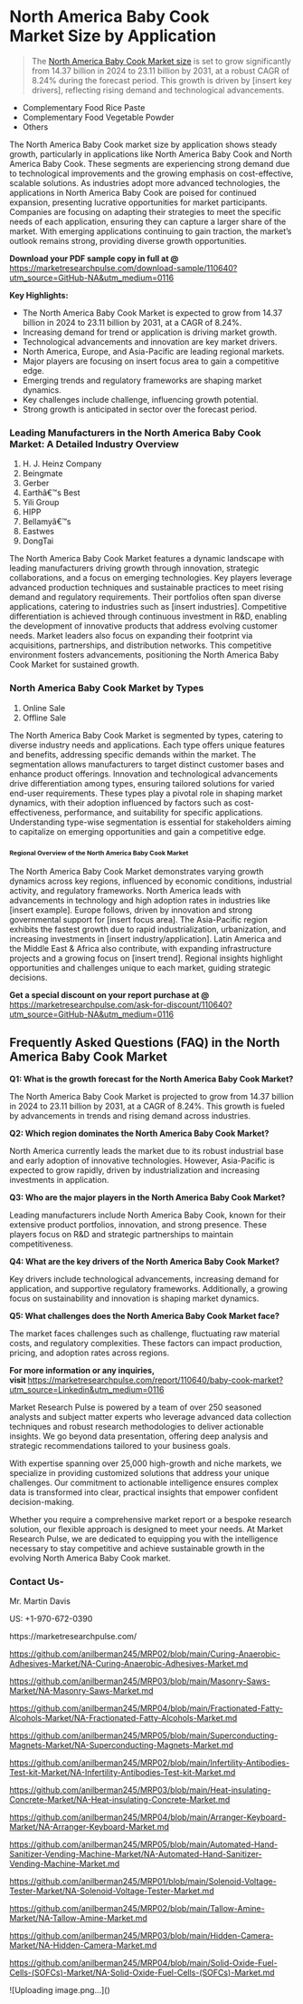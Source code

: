 <h1>North America Baby Cook Market&nbsp;Size by Application</h1><blockquote><p>The <a href="https://marketresearchpulse.com/download-sample/110640?utm_source=GitHub-NA&amp;utm_medium=0116">North America Baby Cook Market size</a> is set to grow significantly from 14.37 billion in 2024 to 23.11 billion by 2031, at a robust CAGR of 8.24% during the forecast period. This growth is driven by [insert key drivers], reflecting rising demand and technological advancements.</p></blockquote><ul><li>Complementary Food Rice Paste<li> Complementary Food Vegetable Powder<li> Others</li></ul><p>The North America Baby Cook market size by application shows steady growth, particularly in applications like North America Baby Cook and North America Baby Cook. These segments are experiencing strong demand due to technological improvements and the growing emphasis on cost-effective, scalable solutions. As industries adopt more advanced technologies, the applications in North America Baby Cook are poised for continued expansion, presenting lucrative opportunities for market participants. Companies are focusing on adapting their strategies to meet the specific needs of each application, ensuring they can capture a larger share of the market. With emerging applications continuing to gain traction, the market’s outlook remains strong, providing diverse growth opportunities.</p><p><strong>Download your PDF sample copy in full at @ </strong><a href="https://marketresearchpulse.com/download-sample/110640?utm_source=GitHub-NA&amp;utm_medium=0116">https://marketresearchpulse.com/download-sample/110640?utm_source=GitHub-NA&amp;utm_medium=0116</a></p><p><strong>Key Highlights: </strong></p><ul><li>The North America Baby Cook Market is expected to grow from 14.37 billion in 2024 to 23.11 billion by 2031, at a CAGR of 8.24%.</li><li>Increasing demand for trend or application is driving market growth.</li><li>Technological advancements and innovation are key market drivers.</li><li>North America, Europe, and Asia-Pacific are leading regional markets.</li><li>Major players are focusing on insert focus area to gain a competitive edge.</li><li>Emerging trends and regulatory frameworks are shaping market dynamics.</li><li>Key challenges include challenge, influencing growth potential.</li><li>Strong growth is anticipated in sector over the forecast period.</li></ul><h3>Leading Manufacturers in the North America Baby Cook Market: A Detailed Industry Overview</h3><ol><li>H. J. Heinz Company</li><li>Beingmate</li><li>Gerber</li><li>Earthâ€™s Best</li><li>Yili Group</li><li>HIPP</li><li>Bellamyâ€™s</li><li>Eastwes</li><li>DongTai</li></ol><div class="flex max-w-full flex-col flex-grow"><div class="min-h-8 text-message flex w-full flex-col items-end gap-2 whitespace-normal break-words [.text-message+&amp;]:mt-5" dir="auto" data-message-author-role="assistant" data-message-id="fd8432e4-4910-450d-b182-61b7bfb0a01f" data-message-model-slug="gpt-4o"><div class="flex w-full flex-col gap-1 empty:hidden first:pt-[3px]"><div class="markdown prose w-full break-words dark:prose-invert light"><p>The North America Baby Cook Market features a dynamic landscape with leading manufacturers driving growth through innovation, strategic collaborations, and a focus on emerging technologies. Key players leverage advanced production techniques and sustainable practices to meet rising demand and regulatory requirements. Their portfolios often span diverse applications, catering to industries such as [insert industries]. Competitive differentiation is achieved through continuous investment in R&amp;D, enabling the development of innovative products that address evolving customer needs. Market leaders also focus on expanding their footprint via acquisitions, partnerships, and distribution networks. This competitive environment fosters advancements, positioning the North America Baby Cook Market for sustained growth.</p></div></div></div></div><h3>North America Baby Cook Market by Types</h3><ol><li>Online Sale<li> Offline Sale</li></ol><div class="flex max-w-full flex-col flex-grow"><div class="min-h-8 text-message flex w-full flex-col items-end gap-2 whitespace-normal break-words [.text-message+&amp;]:mt-5" dir="auto" data-message-author-role="assistant" data-message-id="084470be-0bb7-4664-bddf-5156b4f41249" data-message-model-slug="gpt-4o-mini"><div class="flex w-full flex-col gap-1 empty:hidden first:pt-[3px]"><div class="markdown prose w-full break-words dark:prose-invert light"><p>The North America Baby Cook Market is segmented by types, catering to diverse industry needs and applications. Each type offers unique features and benefits, addressing specific demands within the market. The segmentation allows manufacturers to target distinct customer bases and enhance product offerings. Innovation and technological advancements drive differentiation among types, ensuring tailored solutions for varied end-user requirements. These types play a pivotal role in shaping market dynamics, with their adoption influenced by factors such as cost-effectiveness, performance, and suitability for specific applications. Understanding type-wise segmentation is essential for stakeholders aiming to capitalize on emerging opportunities and gain a competitive edge.</p></div></div></div></div><h3><span style="font-size: 11px;">Regional Overview of the North America Baby Cook Market</span></h3><div class="flex max-w-full flex-col flex-grow"><div class="min-h-8 text-message flex w-full flex-col items-end gap-2 whitespace-normal break-words [.text-message+&amp;]:mt-5" dir="auto" data-message-author-role="assistant" data-message-id="e9038762-ce64-4e30-91c9-9bd413514231" data-message-model-slug="gpt-4o-mini"><div class="flex w-full flex-col gap-1 empty:hidden first:pt-[3px]"><div class="markdown prose w-full break-words dark:prose-invert light"><p>The North America Baby Cook Market demonstrates varying growth dynamics across key regions, influenced by economic conditions, industrial activity, and regulatory frameworks. North America leads with advancements in technology and high adoption rates in industries like [insert example]. Europe follows, driven by innovation and strong governmental support for [insert focus area]. The Asia-Pacific region exhibits the fastest growth due to rapid industrialization, urbanization, and increasing investments in [insert industry/application]. Latin America and the Middle East &amp; Africa also contribute, with expanding infrastructure projects and a growing focus on [insert trend]. Regional insights highlight opportunities and challenges unique to each market, guiding strategic decisions.</p></div></div></div></div><p><strong>Get a special discount on your report purchase at @ </strong><a href="https://marketresearchpulse.com/ask-for-discount/110640?utm_source=GitHub-NA&amp;utm_medium=0116">https://marketresearchpulse.com/ask-for-discount/110640?utm_source=GitHub-NA&amp;utm_medium=0116</a></p><h2>Frequently Asked Questions (FAQ) in the North America Baby Cook Market</h2><p><strong>Q1: What is the growth forecast for the North America Baby Cook Market?</strong></p><p>The North America Baby Cook Market is projected to grow from 14.37 billion in 2024 to 23.11 billion by 2031, at a CAGR of 8.24%. This growth is fueled by advancements in trends and rising demand across industries.</p><p><strong>Q2: Which region dominates the North America Baby Cook Market?</strong></p><p>North America currently leads the market due to its robust industrial base and early adoption of innovative technologies. However, Asia-Pacific is expected to grow rapidly, driven by industrialization and increasing investments in application.</p><p><strong>Q3: Who are the major players in the North America Baby Cook Market?</strong></p><p>Leading manufacturers include North America Baby Cook, known for their extensive product portfolios, innovation, and strong presence. These players focus on R&amp;D and strategic partnerships to maintain competitiveness.</p><p><strong>Q4: What are the key drivers of the North America Baby Cook Market?</strong></p><p>Key drivers include technological advancements, increasing demand for application, and supportive regulatory frameworks. Additionally, a growing focus on sustainability and innovation is shaping market dynamics.</p><p><strong>Q5: What challenges does the North America Baby Cook Market face?</strong></p><p>The market faces challenges such as challenge, fluctuating raw material costs, and regulatory complexities. These factors can impact production, pricing, and adoption rates across regions.</p><p><strong>For more information or any inquiries, visit&nbsp;</strong><a href="https://marketresearchpulse.com/report/110640/baby-cook-market?utm_source=Linkedin&utm_medium=0116">https://marketresearchpulse.com/report/110640/baby-cook-market?utm_source=Linkedin&utm_medium=0116</a></p><p>Market Research Pulse is powered by a team of over 250 seasoned analysts and subject matter experts who leverage advanced data collection techniques and robust research methodologies to deliver actionable insights. We go beyond data presentation, offering deep analysis and strategic recommendations tailored to your business goals.</p><p>With expertise spanning over 25,000 high-growth and niche markets, we specialize in providing customized solutions that address your unique challenges. Our commitment to actionable intelligence ensures complex data is transformed into clear, practical insights that empower confident decision-making.</p><p>Whether you require a comprehensive market report or a bespoke research solution, our flexible approach is designed to meet your needs. At Market Research Pulse, we are dedicated to equipping you with the intelligence necessary to stay competitive and achieve sustainable growth in the evolving North America Baby Cook market.</p><h3><strong>Contact Us-</strong></h3><p>Mr. Martin Davis</p><p>US: +1-970-672-0390</p><p>https://marketresearchpulse.com/</p><p><a href="https://github.com/anilberman245/MRP02/blob/main/Curing-Anaerobic-Adhesives-Market/NA-Curing-Anaerobic-Adhesives-Market.md">https://github.com/anilberman245/MRP02/blob/main/Curing-Anaerobic-Adhesives-Market/NA-Curing-Anaerobic-Adhesives-Market.md</a></p><p><a href="https://github.com/anilberman245/MRP03/blob/main/Masonry-Saws-Market/NA-Masonry-Saws-Market.md">https://github.com/anilberman245/MRP03/blob/main/Masonry-Saws-Market/NA-Masonry-Saws-Market.md</a></p><p><a href="https://github.com/anilberman245/MRP04/blob/main/Fractionated-Fatty-Alcohols-Market/NA-Fractionated-Fatty-Alcohols-Market.md">https://github.com/anilberman245/MRP04/blob/main/Fractionated-Fatty-Alcohols-Market/NA-Fractionated-Fatty-Alcohols-Market.md</a></p><p><a href="https://github.com/anilberman245/MRP05/blob/main/Superconducting-Magnets-Market/NA-Superconducting-Magnets-Market.md">https://github.com/anilberman245/MRP05/blob/main/Superconducting-Magnets-Market/NA-Superconducting-Magnets-Market.md</a></p><p><a href="https://github.com/anilberman245/MRP02/blob/main/Infertility-Antibodies-Test-kit-Market/NA-Infertility-Antibodies-Test-kit-Market.md">https://github.com/anilberman245/MRP02/blob/main/Infertility-Antibodies-Test-kit-Market/NA-Infertility-Antibodies-Test-kit-Market.md</a></p><p><a href="https://github.com/anilberman245/MRP03/blob/main/Heat-insulating-Concrete-Market/NA-Heat-insulating-Concrete-Market.md">https://github.com/anilberman245/MRP03/blob/main/Heat-insulating-Concrete-Market/NA-Heat-insulating-Concrete-Market.md</a></p><p><a href="https://github.com/anilberman245/MRP04/blob/main/Arranger-Keyboard-Market/NA-Arranger-Keyboard-Market.md">https://github.com/anilberman245/MRP04/blob/main/Arranger-Keyboard-Market/NA-Arranger-Keyboard-Market.md</a></p><p><a href="https://github.com/anilberman245/MRP05/blob/main/Automated-Hand-Sanitizer-Vending-Machine-Market/NA-Automated-Hand-Sanitizer-Vending-Machine-Market.md">https://github.com/anilberman245/MRP05/blob/main/Automated-Hand-Sanitizer-Vending-Machine-Market/NA-Automated-Hand-Sanitizer-Vending-Machine-Market.md</a></p><p><a href="https://github.com/anilberman245/MRP01/blob/main/Solenoid-Voltage-Tester-Market/NA-Solenoid-Voltage-Tester-Market.md">https://github.com/anilberman245/MRP01/blob/main/Solenoid-Voltage-Tester-Market/NA-Solenoid-Voltage-Tester-Market.md</a></p><p><a href="https://github.com/anilberman245/MRP02/blob/main/Tallow-Amine-Market/NA-Tallow-Amine-Market.md">https://github.com/anilberman245/MRP02/blob/main/Tallow-Amine-Market/NA-Tallow-Amine-Market.md</a></p><p><a href="https://github.com/anilberman245/MRP03/blob/main/Hidden-Camera-Market/NA-Hidden-Camera-Market.md">https://github.com/anilberman245/MRP03/blob/main/Hidden-Camera-Market/NA-Hidden-Camera-Market.md</a></p><p><a href="https://github.com/anilberman245/MRP04/blob/main/Solid-Oxide-Fuel-Cells-(SOFCs)-Market/NA-Solid-Oxide-Fuel-Cells-(SOFCs)-Market.md">https://github.com/anilberman245/MRP04/blob/main/Solid-Oxide-Fuel-Cells-(SOFCs)-Market/NA-Solid-Oxide-Fuel-Cells-(SOFCs)-Market.md</a></p>
![Uploading image.png…]()
